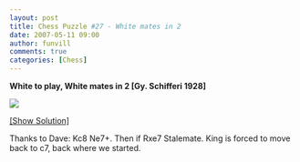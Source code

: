 ```yaml
---
layout: post
title: Chess Puzzle #27 - White mates in 2
date: 2007-05-11 09:00
author: funvill
comments: true
categories: [Chess]
---
```

<strong>White to play, White mates in 2 [Gy. Schifferi 1928]</strong>

<img src="http://www.abluestar.com/scripts/chess_image.php?ff=k7/1RK5/1Pn5/8/8/8/8/8" />

<!--more-->
<a href="javascript:ReverseContentDisplay('chess_solution')">[Show Solution]</a>
<p id="chess_solution" style="clear: both; padding: 5px; display: none">1. Kc8 Na7 2. Ra7 mate++ or 1. Kc8 Nb8 2. Rb8 mate++<br />

Thanks to Dave: 
Kc8 Ne7+. Then if Rxe7 Stalemate. King is forced to move back to c7, back where we started.
</p>
